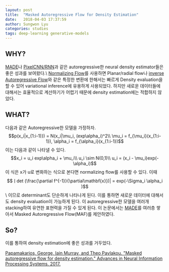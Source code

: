 ```yaml
---
layout: post
title:  "Masked Autoregressive Flow for Density Estimation"
date:   2018-04-03 17:37:59
author: Sungwon Lyu
categories: studies
tags: deep-learning generative-models
---
```

## WHY? 
[MADE](https://lyusungwon.github.io/dl/2018/04/02/made.html)나 [PixelCNN/RNN](https://lyusungwon.github.io/dl/2018/03/21/pixelrnn.html)과 같은 autoregressive한 neural density estimator들은 좋은 성과를 보여왔다.\\
[Normalizing Flow](https://lyusungwon.github.io/dl/2018/03/29/nf.html)를 사용하면 Planar/radial flow나 [inverse Autoregressive Flow](https://lyusungwon.github.io/dl/2018/04/04/iaf.html)와 같은 특정한 변환에 한해서는 빠르게 Density evaluation을 할 수 있어 variational inference에 유용하게 사용되었다. 하지만 새로운 데이터들에 대해서는 효율적으로 계산하기가 어렵기 때문에 density estimation에는 적합하지 않았다. 

## WHAT?
다음과 같은 Autoregressive한 모델을 가정하자.
$$p(x_i|x_{1:i-1)}) = N(x_i|\mu_i, (exp\alpha_i)^2\\ 
\mu_i = f_{\mu_i}(x_{1:i-1}), \alpha_i = f_{\alpha_i}(x_{1:i-1})$$
이는 다음과 같이 나타낼 수 있다.
$$x_i = u_i exp\alpha_i + \mu_i\\
u_i \sim N(0,1)\\
u_i = (x_i - \mu_i)exp(-\alpha_i)$$
이 식은 x가 u로 변화하는 식으로 본다면 normalizing flow를 사용할 수 있다. 이때
$$ㅣdet (\frac{\partial f^{-1}}{\partial\mathbf{x}})| = exp(-\Sigma_i \alpha_i )$$\\
이므로 determinant도 단순하게 나타나게 된다. 이를 통하면 새로운 데이터에 대해서도 density evaluation이 가능하게 된다. 이 autoregressive한 모델을 여러개 stacking하여 유연한 표현력을 가질 수 있게 된다. 이 논문에서는 [MADE](https://lyusungwon.github.io/dl/2018/04/02/made.html)를 여러층 쌓아서 Masked Autoregressive Flow(MAF)를 제안하였다. 

## So?
이를 통하여 density estimation에 좋은 성과를 거두었다. 

[Papamakarios, George, Iain Murray, and Theo Pavlakou. "Masked autoregressive flow for density estimation." Advances in Neural Information Processing Systems. 2017.](http://papers.nips.cc/paper/6828-masked-autoregressive-flow-for-density-estimation)
